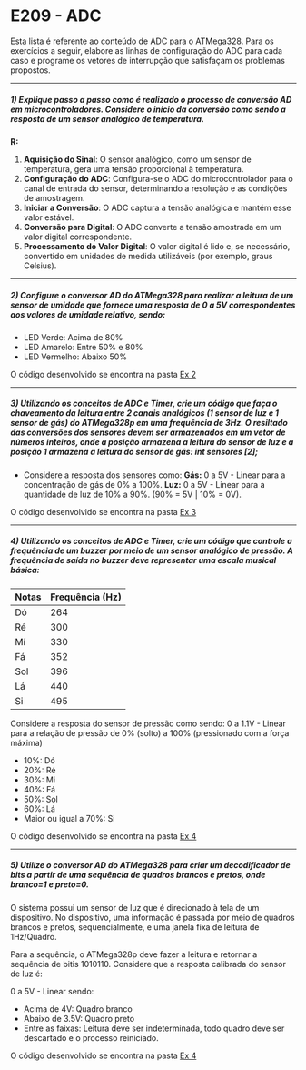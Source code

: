 # E209 - ADC

Esta lista é referente ao conteúdo de ADC para o ATMega328. Para os exercícios a seguir, elabore as linhas de configuração do ADC para cada caso e programe os vetores de interrupção que satisfaçam os problemas propostos.

---

##### 1)  Explique passo a passo como é realizado o processo de conversão AD em microcontroladores. Considere o início da conversão como sendo a resposta de um sensor analógico de temperatura.

**R:**
1. **Aquisição do Sinal**: O sensor analógico, como um sensor de temperatura, gera uma tensão proporcional à temperatura.
2. **Configuração do ADC**: Configura-se o ADC do microcontrolador para o canal de entrada do sensor, determinando a resolução e as condições de amostragem.
3. **Iniciar a Conversão**: O ADC captura a tensão analógica e mantém esse valor estável.
4. **Conversão para Digital**: O ADC converte a tensão amostrada em um valor digital correspondente.
5. **Processamento do Valor Digital**: O valor digital é lido e, se necessário, convertido em unidades de medida utilizáveis (por exemplo, graus Celsius).

---

##### 2) Configure o conversor AD do ATMega328 para realizar a leitura de um sensor de umidade que  fornece uma resposta de 0 a 5V correspondentes aos valores de umidade relativo, sendo:
- LED Verde: Acima de 80%
- LED Amarelo: Entre 50% e 80%
- LED Vermelho: Abaixo 50%

O código desenvolvido se encontra na pasta [Ex 2](./Ex%202/main.c)

---

##### 3) Utilizando os conceitos de ADC e Timer, crie um código que faça o chaveamento da leitura entre 2 canais analógicos (1 sensor de luz e 1 sensor de gás) do ATMega328p em uma frequência de 3Hz. O resiltado das conversões dos sensores devem ser armazenados em um vetor de números inteiros, onde a posição armazena a leitura do sensor de luz e a posição 1 armazena a leitura do sensor de gás: int sensores [2];
- Considere a resposta dos sensores como:
**Gás:** 0 a 5V - Linear para a concentração de gás de 0% a 100%.
**Luz:** 0 a 5V - Linear para a quantidade de luz de 10% a 90%. (90% = 5V | 10% = 0V).

O código desenvolvido se encontra na pasta [Ex 3](./Ex%203/main.c)

---

##### 4) Utilizando os conceitos de ADC e Timer, crie um código que controle a frequência de um buzzer por meio de um sensor analógico de pressão. A frequência de saída no buzzer deve representar uma escala musical básica:

| Notas | Frequência (Hz) |
|-------|-----------------|
| Dó    | 264             |
| Ré    | 300             |
| Mí    | 330             |
| Fá    | 352             |
| Sol   | 396             |
| Lá    | 440             |
| Si    | 495             |

Considere a resposta do sensor de pressão como sendo:
0 a 1.1V - Linear para a relação de pressão de 0% (solto) a 100% (pressionado com a força máxima)

- 10%: Dó
- 20%: Ré
- 30%: Mi
- 40%: Fá
- 50%: Sol
- 60%: Lá
- Maior ou igual a 70%: Si

O código desenvolvido se encontra na pasta [Ex 4](./Ex%204/main.c)

---

##### 5) Utilize o conversor AD do ATMega328 para criar um decodificador de bits a partir de uma sequência de quadros brancos e pretos, onde branco=1 e preto=0.

O sistema possui um sensor de luz que é direcionado à tela de um dispositivo. No dispositivo, uma informação é passada por meio de quadros brancos e pretos, sequencialmente, e uma janela fixa de leitura de 1Hz/Quadro.

Para a sequência, o ATMega328p deve fazer a leitura e retornar a sequência de bitis 1010110. Considere que a resposta calibrada do sensor de luz é:

0 a 5V - Linear sendo:

- Acima de 4V:  Quadro branco
- Abaixo de 3.5V: Quadro preto
- Entre as faixas: Leitura deve ser indeterminada, todo quadro deve ser descartado e o processo reiniciado.

O código desenvolvido se encontra na pasta [Ex 4](./Ex%204/main.c)